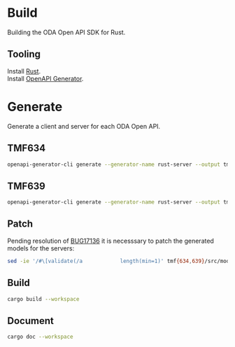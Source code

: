 # Build
Building the ODA Open API SDK for Rust.

## Tooling
Install [Rust](https://www.rust-lang.org/tools/install).\
Install [OpenAPI Generator](https://openapi-generator.tech/docs/installation).

# Generate
Generate a client and server for each ODA Open API.

## TMF634
```bash
openapi-generator-cli generate --generator-name rust-server --output tmf634 --additional-properties packageName=oda_sdk_tmf634 -i https://tmf-open-api-table-documents.s3.eu-west-1.amazonaws.com/OpenApiTable/4.1.0/swagger/TMF634-ResourceCatalog-v4.1.0.swagger.json
```

## TMF639
```bash
openapi-generator-cli generate --generator-name rust-server --output tmf639 --additional-properties packageName=oda_sdk_tmf639 -i https://tmf-open-api-table-documents.s3.eu-west-1.amazonaws.com/OpenApiTable/4.0.0/swagger/TMF639-ResourceInventory-v4.0.0.swagger.json
```

## Patch
Pending resolution of [BUG17136](https://github.com/OpenAPITools/openapi-generator/issues/17136) it is necesssary to patch the generated models for the servers:
```bash
sed -ie '/#\[validate(/a            length(min=1)' tmf{634,639}/src/models.rs
```

## Build
```bash
cargo build --workspace
```

## Document
```bash
cargo doc --workspace
```

